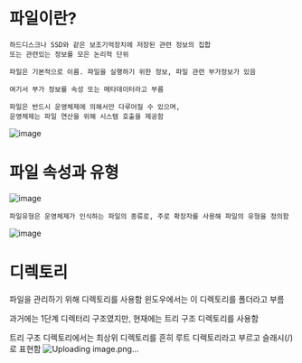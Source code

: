 # 파일이란?
    하드디스크나 SSD와 같은 보조기억장치에 저장된 관련 정보의 집합 
    또는 관련있는 정보를 모은 논리적 단위

    파일은 기본적으로 이름. 파일을 실행하기 위한 정보, 파일 관련 부가정보가 있음

    여기서 부가 정보를 속성 또는 메타데이터라고 부름

    파일은 반드시 운영체제에 의해서만 다루어질 수 있으며,
    운영체제는 파일 연산을 위해 시스템 호출을 제공함
![image](https://github.com/user-attachments/assets/9aef410e-185f-4421-a30a-a285fa694f6d)

# 파일 속성과 유형
![image](https://github.com/user-attachments/assets/96c2b28e-f32c-442f-afec-78a4f40616cb)

    파일유형은 운영체제가 인식하는 파일의 종류로, 주로 확장자를 사용해 파일의 유형을 정의함
![image](https://github.com/user-attachments/assets/2c55b9bb-7b9c-4545-9aad-23bddd4d8a14)

# 디렉토리
  파일을 관리하기 위해 디렉토리를 사용함
  윈도우에서는 이 디렉토리를 폴더라고 부름

  과거에는 1단계 디렉터리 구조였지만, 현재에는 트리 구조 디렉토리를 사용함

  트리 구조 디렉토리에서는 최상위 디렉토리를 흔히 루트 디렉토리라고 부르고 슬래시(/)로 표현함
![Uploading image.png…]()
  
